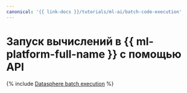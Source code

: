 ```yaml
---
canonical: '{{ link-docs }}/tutorials/ml-ai/batch-code-execution'
---
```


# Запуск вычислений в {{ ml-platform-full-name }} с помощью API

{% include [Datasphere batch execution](../../_tutorials/ml-ai/batch-code-execution.md) %}